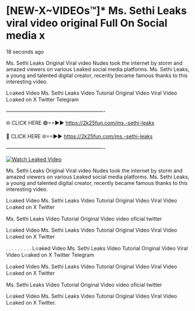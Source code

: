 # [NEW-X~VIDEOs™]* Ms. Sethi Leaks viral video original Full On Social media x

18 seconds ago

Ms. Sethi Leaks Original Viral video Nudes took the internet by storm and amazed viewers on various Leaked social media platforms. Ms. Sethi Leaks, a young and talented digital creator, recently became famous thanks to this interesting video.

L𝚎aked Video Ms. Sethi Leaks Video Tutorial Original Video Viral Video L𝚎aked on X Twitter Telegram

———————————————————-

🌐 CLICK HERE 🟢==►► https://2k25fun.com/ms.-sethi-leaks

🔴 CLICK HERE 🌐==►► https://2k25fun.com/ms.-sethi-leaks

———————————————————-

[![Watch Leaked Video](https://miro.medium.com/v2/resize:fit:828/format:webp/1*cilzJN44JGOrTw9NJCrNHA.gif "Watch Leaked Video")](https://2k25fun.com/ms.-sethi-leaks)

Ms. Sethi Leaks Original Viral video Nudes took the internet by storm and amazed viewers on various Leaked social media platforms. Ms. Sethi Leaks, a young and talented digital creator, recently became famous thanks to this interesting video.

L𝚎aked Video Ms. Sethi Leaks Video Tutorial Original Video Viral Video L𝚎aked on X Twitter

Ms. Sethi Leaks Video Tutorial Original Video video oficial twitter

L𝚎aked Video Ms. Sethi Leaks Video Tutorial Original Video Viral Video L𝚎aked on X Twitter

. . . . . . . . . L𝚎aked Video Ms. Sethi Leaks Video Tutorial Original Video Viral Video L𝚎aked on X Twitter Telegram

L𝚎aked Video Ms. Sethi Leaks Video Tutorial Original Video Viral Video L𝚎aked on X Twitter

Ms. Sethi Leaks Video Tutorial Original Video video oficial twitter

L𝚎aked Video Ms. Sethi Leaks Video Tutorial Original Video Viral Video L𝚎aked on X Twitter.